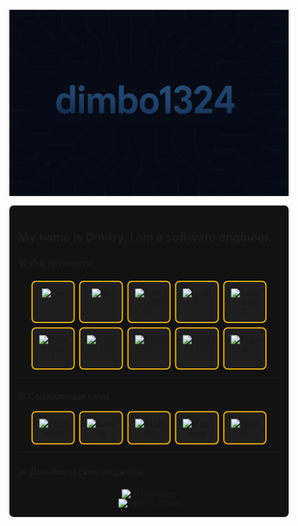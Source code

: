 [![Header](https://github.com/dimbo1324/dimbo1324/blob/main/assets/title.png)]("#")

<style>
  /* Общие настройки */
  @import url('https://fonts.googleapis.com/css2?family=Source+Code+Pro&display=swap');

  .card-container {
    display: flex;
    flex-wrap: wrap;
    gap: 8px;
    justify-content: center;
  }

  .card {
    font-family: 'Source Code Pro', monospace;
    background-color: #1e1e1e; /* тёмный фон карточки */
    border: 2px solid #FFC107; /* яркий бордер */
    border-radius: 8px;
    padding: 12px;
    text-align: center;
    width: calc(20% - 16px); /* 5 карточек в ряд */
    box-sizing: border-box;
    transition: transform 0.2s ease;
  }

  .card:hover {
    transform: translateY(-4px);
  }

  .card img {
    max-width: 100%;
    height: auto;
  }

  .socials .card {
    width: calc(20% - 16px); /* по 5 соцсетей в ряд */
  }

  .readme-body {
    background-color: #121212; /* фон всего README */
    padding: 16px;
    border-radius: 8px;
  }
</style>

<div class="readme-body">

## My name is Dmitry, I am a software engineer.

### 🛠️ Инструменты

<div class="card-container">
  <div class="card">
    <img src="https://img.shields.io/badge/-C++-060A15?style=for-the-badge&logo=c%2B%2B&logoColor=FFC107" alt="C++">
  </div>
  <div class="card">
    <img src="https://img.shields.io/badge/-Go-060A15?style=for-the-badge&logo=go&logoColor=FFC107" alt="Go">
  </div>
  <div class="card">
    <img src="https://img.shields.io/badge/-PostgreSQL-060A15?style=for-the-badge&logo=postgresql&logoColor=FFC107" alt="PostgreSQL">
  </div>
  <div class="card">
    <img src="https://img.shields.io/badge/-MySQL-060A15?style=for-the-badge&logo=mysql&logoColor=FFC107" alt="MySQL">
  </div>
  <div class="card">
    <img src="https://img.shields.io/badge/-JavaScript-060A15?style=for-the-badge&logo=javascript&logoColor=FFC107" alt="JavaScript">
  </div>
  <div class="card">
    <img src="https://img.shields.io/badge/-TypeScript-060A15?style=for-the-badge&logo=typescript&logoColor=FFC107" alt="TypeScript">
  </div>
  <div class="card">
    <img src="https://img.shields.io/badge/-Node.js-060A15?style=for-the-badge&logo=node.js&logoColor=FFC107" alt="Node.js">
  </div>
  <div class="card">
    <img src="https://img.shields.io/badge/-React-060A15?style=for-the-badge&logo=react&logoColor=FFC107" alt="React">
  </div>
  <div class="card">
    <img src="https://img.shields.io/badge/-Next.js-060A15?style=for-the-badge&logo=next.js&logoColor=FFC107" alt="Next.js">
  </div>
  <div class="card">
    <img src="https://img.shields.io/badge/-Figma-060A15?style=for-the-badge&logo=figma&logoColor=FFC107" alt="Figma">
  </div>
</div>

---

### 🌐 Социальные сети

<div class="card-container socials">
  <a class="card" href="#" title="Telegram">
    <img src="https://img.shields.io/badge/-Telegram-060A15?style=for-the-badge&logo=telegram&logoColor=31A5E7" alt="Telegram">
  </a>
  <a class="card" href="#" title="Google">
    <img src="https://img.shields.io/badge/-Google-060A15?style=for-the-badge&logo=google&logoColor=4285F4" alt="Google">
  </a>
  <a class="card" href="#" title="GitHub">
    <img src="https://img.shields.io/badge/-GitHub-060A15?style=for-the-badge&logo=github&logoColor=FFFFFF" alt="GitHub">
  </a>
  <a class="card" href="#" title="WhatsApp">
    <img src="https://img.shields.io/badge/-WhatsApp-060A15?style=for-the-badge&logo=whatsapp&logoColor=25D366" alt="WhatsApp">
  </a>
  <a class="card" href="#" title="Yandex">
    <img src="https://img.shields.io/badge/-Yandex-060A15?style=for-the-badge&logo=yandex&logoColor=FF0000" alt="Yandex">
  </a>
</div>

---

### 📊 Динамические виджеты

<div align="center">
  <!-- Статистика GitHub -->
  <img src="https://github-readme-stats.vercel.app/api?username=dimbo1324&show_icons=true&theme=dark&border_color=FFC107" alt="GitHub Stats" />

  <!-- Календарь вкладок -->
  <br/>
  <img src="https://github-readme-activity-graph.cyclic.app/graph?username=dimbo1324&theme=github&hide_border=true" alt="Activity Graph" />
</div>

</div>
